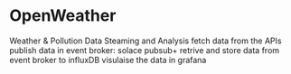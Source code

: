 # OpenWeather
Weather & Pollution Data Steaming and Analysis
fetch data from the APIs
publish data in event broker: solace pubsub+
retrive and store data from event broker to influxDB
visulaise the data in grafana
